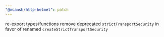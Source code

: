 ```yaml
---
"@mcansh/http-helmet": patch
---
```


re-export types/functions remove deprecated `strictTransportSecurity` in favor of renamed `createStrictTransportSecurity`
